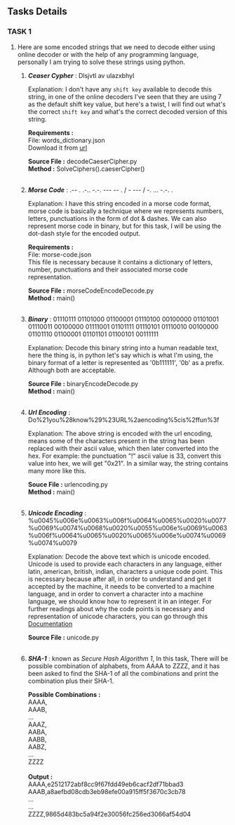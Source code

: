 ## Tasks Details

### TASK 1

1. Here are some encoded strings that we need to decode either using online decoder or with the help of any programming language, personally I am trying to solve these strings using python.

	1. ***Ceaser Cypher*** : Dlsjvtl av ulazxbhyl
		
		Explanation: I don't have any `shift key` available to decode this string, in one of the online decoders I've seen that they are using 7 as the default shift key value, but here's a twist, I will find out what's the correct `shift key` and what's the correct decoded version of this string. 

		**Requirements :**  
		File: words_dictionary.json  
		Download it from [url](https://raw.githubusercontent.com/dwyl/english-words/master/words_dictionary.json)
		
		**Source File :** decodeCaeserCipher.py  
        	**Method :** SolveCiphers().caeserCipher()  <br><br>
		
	2. ***Morse Code*** : .-- . .-.. -.-. --- -- . / - --- / -. ... -.-. .

		Explanation: I have this string encoded in a morse code format, morse code is basically a technique where we represents numbers, letters, punctuations in the form of dot & dashes. We can also represent morse code in binary, but for this task, I will be using the dot-dash style for the encoded output.  
		  
		**Requirements :**  
		File: morse-code.json  
		This file is necessary because it contains a dictionary of letters, number, punctuations and their associated morse code representation.  
		  
		**Source File :** morseCodeEncodeDecode.py  
		**Method :** main() <br><br>
		
	3. ***Binary*** : 01110111 01101000 01100001 01110100 00100000 01101001 01110011 00100000 01111001 01101111 01110101 01110010 00100000 01101110 01100001 01101101 01100101 00111111  
		  
		Explanation: Decode this binary string into a human readable text, here the thing is, in python let's say which is what I'm using, the binary format of a letter is represented as '0b111111', '0b' as a prefix. Although both are acceptable.  
		  
		**Source File :** binaryEncodeDecode.py  
		**Method :** main() <br><br>
		  
	4. ***Url Encoding*** : Do%21you%28know%29%23URL%2aencoding%5cis%2ffun%3f  
	  
	  	Explanation: The above string is encoded with the url encoding, means some of the characters present in the string has been replaced with their ascii value, which then later converted into the hex. For example: the punctuation "!" ascii value is 33, convert this value into hex, we will get "0x21". In a similar way, the string contains many more like this.  
		  
		**Souce File :** urlencoding.py  
		**Method :** main() <br><br>
		
	5. ***Unicode Encoding*** : %u0045%u006e%u0063%u006f%u0064%u0065%u0020%u0077%u0069%u0074%u0068%u0020%u0055%u006e%u0069%u0063%u006f%u0064%u0065%u0020%u0065%u006e%u0074%u0069%u0074%u0079  
	  
		Explanation: Decode the above text which is unicode encoded. Unicode is used to provide each characters in any language, either latin, american, british, indian, characters a unique code point. This is necessary because after all, in order to understand and get it accepted by the machine, it needs to be converted to a machine language, and in order to convert a character into a machine language, we should know how to represent it in an integer. For further readings about why the code points is necessary and representation of unicode characters, you can go through this [Documentation](https://docs.python.org/3/howto/unicode.html)  
		
		**Source File :** unicode.py <br><br>
		
	6. ***SHA-1*** : known as *Secure Hash Algorithm 1*, In this task, There will be possible combination of alphabets, from AAAA to ZZZZ, and it has been asked to find the SHA-1 of all the combinations and print the combination plus their SHA-1.  
	  
		**Possible Combinations :**   
		AAAA,  
		AAAB,   
		...  
		AAAZ,  
		AABA,  
		AABB,  
		AABZ,  
		...  
		ZZZZ  
		<br>
		**Output :**   
		AAAA,e2512172abf8cc9f67fdd49eb6cacf2df71bbad3  
		AAAB,a8aefbd08cdb3eb98efe00a915ff5f3670c3cb78  
		...  
		...  
		ZZZZ,9865d483bc5a94f2e30056fc256ed3066af54d04  
